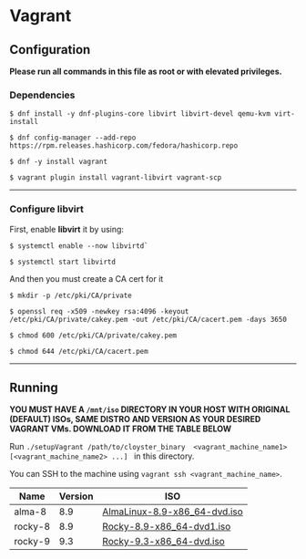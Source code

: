 # Vagrant

## Configuration

**Please run all commands in this file as root or with elevated privileges.**

### Dependencies

```shell
$ dnf install -y dnf-plugins-core libvirt libvirt-devel qemu-kvm virt-install

$ dnf config-manager --add-repo https://rpm.releases.hashicorp.com/fedora/hashicorp.repo

$ dnf -y install vagrant

$ vagrant plugin install vagrant-libvirt vagrant-scp
```

---

### Configure libvirt

First, enable **libvirt** it by using:
```shell
$ systemctl enable --now libvirtd`

$ systemctl start libvirtd
```

And then you must create a CA cert for it
```shell
$ mkdir -p /etc/pki/CA/private

$ openssl req -x509 -newkey rsa:4096 -keyout /etc/pki/CA/private/cakey.pem -out /etc/pki/CA/cacert.pem -days 3650

$ chmod 600 /etc/pki/CA/private/cakey.pem

$ chmod 644 /etc/pki/CA/cacert.pem
```

---

## Running

**YOU MUST HAVE A `/mnt/iso` DIRECTORY IN YOUR HOST WITH ORIGINAL (DEFAULT) ISOs,
SAME DISTRO AND VERSION AS YOUR DESIRED VAGRANT VMs. 
DOWNLOAD IT FROM THE TABLE BELOW**

Run `./setupVagrant /path/to/cloyster_binary 
<vagrant_machine_name1> [<vagrant_machine_name2> ...] ` in this directory.

You can SSH to the machine using `vagrant ssh <vagrant_machine_name>`.

| Name     | Version | ISO                                                                                                                |
|----------|---------|--------------------------------------------------------------------------------------------------------------------|
| alma-8   | 8.9     | [AlmaLinux-8.9-x86_64-dvd.iso](https://repo.almalinux.org/almalinux/8.9/isos/x86_64/AlmaLinux-8.9-x86_64-dvd.iso ) |
| rocky-8  | 8.9     | [Rocky-8.9-x86_64-dvd1.iso](https://download.rockylinux.org/pub/rocky/8/isos/x86_64/Rocky-8.9-x86_64-dvd1.iso)     |
| rocky-9  | 9.3     | [Rocky-9.3-x86_64-dvd.iso](https://download.rockylinux.org/pub/rocky/9/isos/x86_64/Rocky-9.3-x86_64-dvd.iso)       |

